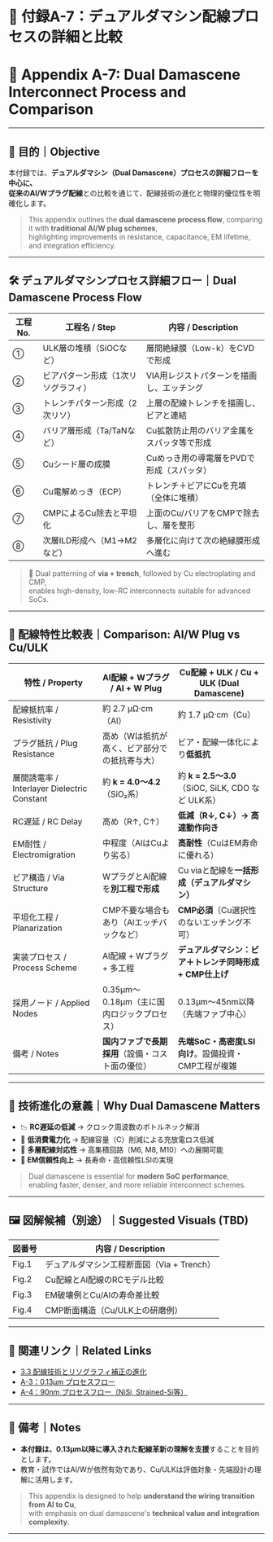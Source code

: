 # 📎 付録A-7：デュアルダマシン配線プロセスの詳細と比較  
# 📎 Appendix A-7: Dual Damascene Interconnect Process and Comparison

---

## 🧭 目的｜Objective

本付録では、**デュアルダマシン（Dual Damascene）**プロセスの詳細フローを中心に、  
従来の**Al/Wプラグ配線**との比較を通じて、配線技術の進化と物理的優位性を明確化します。

> This appendix outlines the **dual damascene process flow**, comparing it with **traditional Al/W plug schemes**,  
> highlighting improvements in resistance, capacitance, EM lifetime, and integration efficiency.

---

## 🛠️ デュアルダマシンプロセス詳細フロー｜Dual Damascene Process Flow

| 工程No. | 工程名 / Step                  | 内容 / Description |
|--------|-------------------------------|---------------------|
| ①      | ULK層の堆積（SiOCなど）         | 層間絶縁膜（Low-k）をCVDで形成 |
| ②      | ビアパターン形成（1次リソグラフィ） | VIA用レジストパターンを描画し、エッチング |
| ③      | トレンチパターン形成（2次リソ）     | 上層の配線トレンチを描画し、ビアと連結 |
| ④      | バリア層形成（Ta/TaNなど）         | Cu拡散防止用のバリア金属をスパッタ等で形成 |
| ⑤      | Cuシード層の成膜                  | Cuめっき用の導電層をPVDで形成（スパッタ） |
| ⑥      | Cu電解めっき（ECP）                | トレンチ＋ビアにCuを充填（全体に堆積） |
| ⑦      | CMPによるCu除去と平坦化            | 上面のCu/バリアをCMPで除去し、層を整形 |
| ⑧      | 次層ILD形成へ（M1→M2など）         | 多層化に向けて次の絶縁膜形成へ進む |

> 📌 Dual patterning of **via + trench**, followed by Cu electroplating and CMP,  
> enables high-density, low-RC interconnects suitable for advanced SoCs.

---

## 🧪 配線特性比較表｜Comparison: Al/W Plug vs Cu/ULK

| 特性 / Property                  | Al配線 + Wプラグ / Al + W Plug                              | Cu配線 + ULK / Cu + ULK (Dual Damascene)                        |
|----------------------------------|--------------------------------------------------------------|------------------------------------------------------------------|
| 配線抵抗率 / Resistivity        | 約 2.7 μΩ·cm（Al）                                           | 約 1.7 μΩ·cm（Cu）                                               |
| プラグ抵抗 / Plug Resistance    | 高め（Wは抵抗が高く、ビア部分での抵抗寄与大）               | ビア・配線一体化により**低抵抗**                                |
| 層間誘電率 / Interlayer Dielectric Constant | 約 **k = 4.0〜4.2**（SiO₂系）                              | 約 **k = 2.5〜3.0**（SiOC, SiLK, CDO など ULK系）              |
| RC遅延 / RC Delay                | 高め（R↑, C↑）                                               | **低減（R↓, C↓）→ 高速動作向き**                               |
| EM耐性 / Electromigration       | 中程度（AlはCuより劣る）                                    | **高耐性**（CuはEM寿命に優れる）                               |
| ビア構造 / Via Structure        | WプラグとAl配線を**別工程で形成**                            | Cu viaと配線を**一括形成（デュアルダマシン）**                  |
| 平坦化工程 / Planarization      | CMP不要な場合もあり（Alエッチバックなど）                    | **CMP必須**（Cu選択性のないエッチング不可）                     |
| 実装プロセス / Process Scheme   | Al配線 + Wプラグ + 多工程                                     | **デュアルダマシン：ビア＋トレンチ同時形成 + CMP仕上げ**        |
| 採用ノード / Applied Nodes      | 0.35µm〜0.18µm（主に国内ロジックプロセス）                   | 0.13µm〜45nm以降（先端ファブ中心）                              |
| 備考 / Notes                     | **国内ファブで長期採用**（設備・コスト面の優位）              | **先端SoC・高密度LSI向け**。設備投資・CMP工程が複雑             |

---

## 🧠 技術進化の意義｜Why Dual Damascene Matters

- 📉 **RC遅延の低減** → クロック周波数のボトルネック解消
- 🔋 **低消費電力化** → 配線容量（C）削減による充放電ロス低減
- 🧱 **多層配線対応性** → 高集積回路（M6, M8, M10）への展開可能
- 💪 **EM信頼性向上** → 長寿命・高信頼性LSIの実現

> Dual damascene is essential for **modern SoC performance**,  
> enabling faster, denser, and more reliable interconnect schemes.

---

## 🖼️ 図解候補（別途）｜Suggested Visuals (TBD)

| 図番号 | 内容 / Description |
|--------|--------------------|
| Fig.1  | デュアルダマシン工程断面図（Via + Trench） |
| Fig.2  | Cu配線とAl配線のRCモデル比較               |
| Fig.3  | EM破壊例とCu/Alの寿命差比較                |
| Fig.4  | CMP断面構造（Cu/ULK上の研磨例）            |

---

## 📘 関連リンク｜Related Links

- [3.3 配線技術とリソグラフィ補正の進化](../chapter3_process_limits/3.3_interconnect_and_litho.md)
- [A-3：0.13µm プロセスフロー](./0.13um_Logic_ProcessFlow.md)
- [A-4：90nm プロセスフロー（NiSi, Strained-Si等）](./0.09um_Logic_ProcessFlow.md)

---

## 🧾 備考｜Notes

- **本付録は、0.13µm以降に導入された配線革新の理解を支援**することを目的とします。  
- 教育・試作ではAl/Wが依然有効であり、Cu/ULKは評価対象・先端設計の理解に活用します。

> This appendix is designed to help **understand the wiring transition from Al to Cu**,  
> with emphasis on dual damascene's **technical value and integration complexity**.

---
